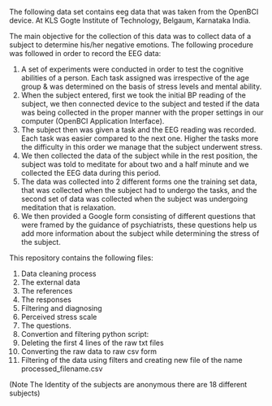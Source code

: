 The following data set contains eeg data that was taken from the OpenBCI device. At KLS Gogte Institute of Technology, Belgaum, Karnataka India.

The main objective for the collection of this data was to collect data of a subject to determine his/her negative emotions.
The following procedure was followed in order to record the EEG data:
1) A set of experiments were conducted in order to test the cognitive abilities of a person.
Each task assigned was irrespective of the age group 
& was determined on the basis of stress levels and mental ability.
2) When the subject entered, first we took the initial BP reading of the subject, we then connected device to the subject and tested if the data was being collected in the proper manner with the proper settings in our computer (OpenBCI Application Interface).
3) The subject then was given a task and the EEG reading was recorded. Each task was easier compared to the next one. Higher the tasks more the difficulty in this order we manage that the subject  underwent stress.
4) We then collected the data of the subject while in the rest position, the subject was told to meditate for about two and a half minute and we collected the EEG data during this period.
5) The data was collected into 2 different forms one the training set data, that was collected when the subject had to undergo the tasks, and the second set of data was collected when the subject was undergoing meditation that is relaxation.
6) We then provided a Google form consisting of different questions that were framed by the guidance of psychiatrists, these questions help us add more information about the subject while determining the stress of the subject.



This repository contains the following files:
1) Data cleaning process 
2) The external data 
3) The references 
4) The responses 
5) Filtering and diagnosing 
6) Perceived stress scale 
7) The questions.
8) Convertion and filtering python script:
  1) Deleting the first 4 lines of the raw txt files
  2) Converting the raw data to raw csv form
  3) Filtering of the data using filters and creating new file of the name processed_filename.csv


(Note The Identity of the subjects are anonymous there are 18 different subjects)
